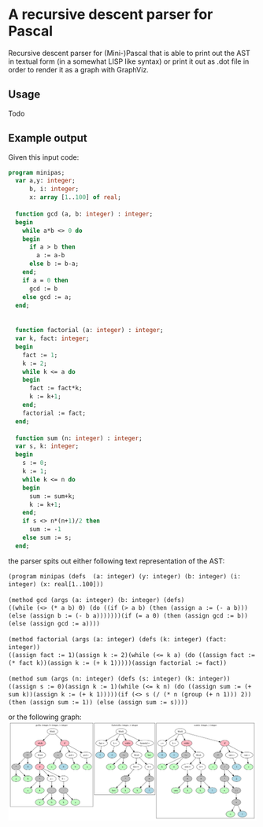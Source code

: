 # A recursive descent parser for Pascal
Recursive descent parser for (Mini-)Pascal that is able to print out the AST in textual form (in a somewhat LISP like syntax) or print it out as .dot file in order to render it as a graph with GraphViz.

## Usage
Todo

## Example output
Given this input code:
```pascal
program minipas;
  var a,y: integer;
      b, i: integer;
      x: array [1..100] of real;

  function gcd (a, b: integer) : integer;
  begin
    while a*b <> 0 do
    begin
      if a > b then
        a := a-b
      else b := b-a;
    end;
    if a = 0 then
      gcd := b
    else gcd := a;
  end;


  function factorial (a: integer) : integer;
  var k, fact: integer;
  begin
    fact := 1;
    k := 2;
    while k <= a do
    begin
      fact := fact*k;
      k := k+1;
    end;
    factorial := fact;
  end;

  function sum (n: integer) : integer;
  var s, k: integer;
  begin
    s := 0;
    k := 1;
    while k <= n do
    begin
      sum := sum+k;
      k := k+1;
    end;
    if s <> n*(n+1)/2 then
      sum := -1
    else sum := s;
  end;
```

the parser spits out either following text representation of the AST:
```
(program minipas (defs  (a: integer) (y: integer) (b: integer) (i: integer) (x: real[1..100]))

(method gcd (args (a: integer) (b: integer) (defs)
((while (<> (* a b) 0) (do ((if (> a b) (then (assign a := (- a b))) (else (assign b := (- b a)))))))(if (= a 0) (then (assign gcd := b)) (else (assign gcd := a))))

(method factorial (args (a: integer) (defs (k: integer) (fact: integer))
((assign fact := 1)(assign k := 2)(while (<= k a) (do ((assign fact := (* fact k))(assign k := (+ k 1)))))(assign factorial := fact))

(method sum (args (n: integer) (defs (s: integer) (k: integer))
((assign s := 0)(assign k := 1)(while (<= k n) (do ((assign sum := (+ sum k))(assign k := (+ k 1)))))(if (<> s (/ (* n (group (+ n 1))) 2)) (then (assign sum := 1)) (else (assign sum := s))))
```

or the following graph:
![AST visualized as graph](demo-AST.svg)
